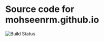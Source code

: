 # Source code for mohseenrm.github.io

![Build Status](https://travis-ci.com/mohseenrm/second_website.svg?token=CqDroFQpz5UCVrR38qQa&branch=master)
